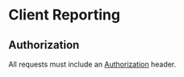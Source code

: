 # Client Reporting

## Authorization

All requests must include an [Authorization](#authentication) header.